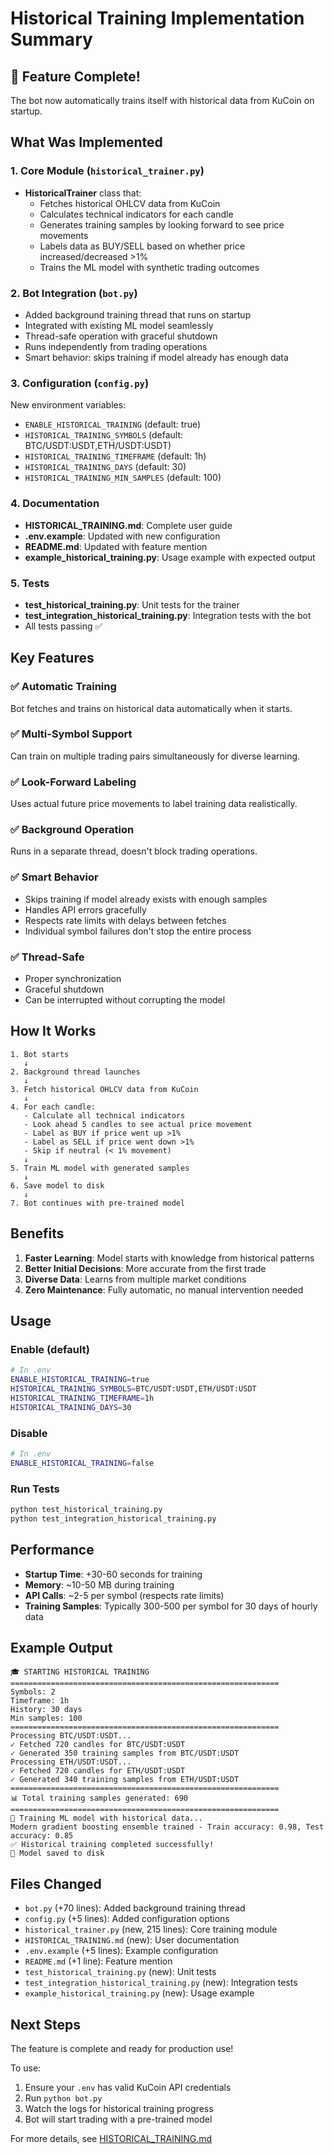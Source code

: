 # Historical Training Implementation Summary

## 🎉 Feature Complete!

The bot now automatically trains itself with historical data from KuCoin on startup.

## What Was Implemented

### 1. Core Module (`historical_trainer.py`)
- **HistoricalTrainer** class that:
  - Fetches historical OHLCV data from KuCoin
  - Calculates technical indicators for each candle
  - Generates training samples by looking forward to see price movements
  - Labels data as BUY/SELL based on whether price increased/decreased >1%
  - Trains the ML model with synthetic trading outcomes

### 2. Bot Integration (`bot.py`)
- Added background training thread that runs on startup
- Integrated with existing ML model seamlessly
- Thread-safe operation with graceful shutdown
- Runs independently from trading operations
- Smart behavior: skips training if model already has enough data

### 3. Configuration (`config.py`)
New environment variables:
- `ENABLE_HISTORICAL_TRAINING` (default: true)
- `HISTORICAL_TRAINING_SYMBOLS` (default: BTC/USDT:USDT,ETH/USDT:USDT)
- `HISTORICAL_TRAINING_TIMEFRAME` (default: 1h)
- `HISTORICAL_TRAINING_DAYS` (default: 30)
- `HISTORICAL_TRAINING_MIN_SAMPLES` (default: 100)

### 4. Documentation
- **HISTORICAL_TRAINING.md**: Complete user guide
- **.env.example**: Updated with new configuration
- **README.md**: Updated with feature mention
- **example_historical_training.py**: Usage example with expected output

### 5. Tests
- **test_historical_training.py**: Unit tests for the trainer
- **test_integration_historical_training.py**: Integration tests with the bot
- All tests passing ✅

## Key Features

### ✅ Automatic Training
Bot fetches and trains on historical data automatically when it starts.

### ✅ Multi-Symbol Support
Can train on multiple trading pairs simultaneously for diverse learning.

### ✅ Look-Forward Labeling
Uses actual future price movements to label training data realistically.

### ✅ Background Operation
Runs in a separate thread, doesn't block trading operations.

### ✅ Smart Behavior
- Skips training if model already exists with enough samples
- Handles API errors gracefully
- Respects rate limits with delays between fetches
- Individual symbol failures don't stop the entire process

### ✅ Thread-Safe
- Proper synchronization
- Graceful shutdown
- Can be interrupted without corrupting the model

## How It Works

```
1. Bot starts
   ↓
2. Background thread launches
   ↓
3. Fetch historical OHLCV data from KuCoin
   ↓
4. For each candle:
   - Calculate all technical indicators
   - Look ahead 5 candles to see actual price movement
   - Label as BUY if price went up >1%
   - Label as SELL if price went down >1%
   - Skip if neutral (< 1% movement)
   ↓
5. Train ML model with generated samples
   ↓
6. Save model to disk
   ↓
7. Bot continues with pre-trained model
```

## Benefits

1. **Faster Learning**: Model starts with knowledge from historical patterns
2. **Better Initial Decisions**: More accurate from the first trade
3. **Diverse Data**: Learns from multiple market conditions
4. **Zero Maintenance**: Fully automatic, no manual intervention needed

## Usage

### Enable (default)
```bash
# In .env
ENABLE_HISTORICAL_TRAINING=true
HISTORICAL_TRAINING_SYMBOLS=BTC/USDT:USDT,ETH/USDT:USDT
HISTORICAL_TRAINING_TIMEFRAME=1h
HISTORICAL_TRAINING_DAYS=30
```

### Disable
```bash
# In .env
ENABLE_HISTORICAL_TRAINING=false
```

### Run Tests
```bash
python test_historical_training.py
python test_integration_historical_training.py
```

## Performance

- **Startup Time**: +30-60 seconds for training
- **Memory**: ~10-50 MB during training
- **API Calls**: ~2-5 per symbol (respects rate limits)
- **Training Samples**: Typically 300-500 per symbol for 30 days of hourly data

## Example Output

```
🎓 STARTING HISTORICAL TRAINING
============================================================
Symbols: 2
Timeframe: 1h
History: 30 days
Min samples: 100
============================================================
Processing BTC/USDT:USDT...
✓ Fetched 720 candles for BTC/USDT:USDT
✓ Generated 350 training samples from BTC/USDT:USDT
Processing ETH/USDT:USDT...
✓ Fetched 720 candles for ETH/USDT:USDT
✓ Generated 340 training samples from ETH/USDT:USDT
============================================================
📊 Total training samples generated: 690
============================================================
🤖 Training ML model with historical data...
Modern gradient boosting ensemble trained - Train accuracy: 0.98, Test accuracy: 0.85
✅ Historical training completed successfully!
💾 Model saved to disk
```

## Files Changed

- `bot.py` (+70 lines): Added background training thread
- `config.py` (+5 lines): Added configuration options
- `historical_trainer.py` (new, 215 lines): Core training module
- `HISTORICAL_TRAINING.md` (new): User documentation
- `.env.example` (+5 lines): Example configuration
- `README.md` (+1 line): Feature mention
- `test_historical_training.py` (new): Unit tests
- `test_integration_historical_training.py` (new): Integration tests
- `example_historical_training.py` (new): Usage example

## Next Steps

The feature is complete and ready for production use!

To use:
1. Ensure your `.env` has valid KuCoin API credentials
2. Run `python bot.py`
3. Watch the logs for historical training progress
4. Bot will start trading with a pre-trained model

For more details, see [HISTORICAL_TRAINING.md](HISTORICAL_TRAINING.md)

